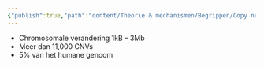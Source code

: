 ```yaml
---
{"publish":true,"path":"content/Theorie & mechanismen/Begrippen/Copy number variatie.md","permalink":"/content/theorie-and-mechanismen/begrippen/copy-number-variatie/","title":"Copy number variatie","tags":["Klinische_genetica","Begrippen"]}
---
```



- Chromosomale verandering 1kB – 3Mb
- Meer dan 11,000 CNVs
- 5% van het humane genoom